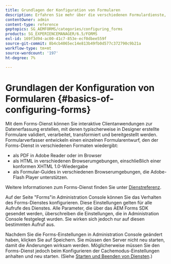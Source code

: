 ```yaml
---
title: Grundlagen der Konfiguration von Formularen
description: Erfahren Sie mehr über die verschiedenen Formulardienste, mit denen Sie interaktive Datenerfassungsanwendungen erstellen können.
contentOwner: admin
content-type: reference
geptopics: SG_AEMFORMS/categories/configuring_forms
products: SG_EXPERIENCEMANAGER/6.5/FORMS
exl-id: 169f3d94-ac00-41c7-853e-ecf0dbee559f
source-git-commit: 8b4cb4065ec14e813b49fb0d577c372790c9b21a
workflow-type: tm+mt
source-wordcount: '197'
ht-degree: 7%

---
```


# Grundlagen der Konfiguration von Formularen {#basics-of-configuring-forms}

Mit dem Forms-Dienst können Sie interaktive Clientanwendungen zur Datenerfassung erstellen, mit denen typischerweise in Designer erstellte Formulare validiert, verarbeitet, transformiert und bereitgestellt werden. Formularverfasser entwickeln einen einzelnen Formularentwurf, den der Forms-Dienst in verschiedenen Formaten wiedergibt:

* als PDF in Adobe Reader oder im Browser
* als HTML in verschiedenen Browserumgebungen, einschließlich einer konformen XHTML 1.0-Wiedergabe
* als Formular-Guides in verschiedenen Browserumgebungen, die Adobe-Flash Player unterstützen.

Weitere Informationen zum Forms-Dienst finden Sie unter [Dienstreferenz](https://www.adobe.com/go/learn_aemforms_services_63).

Auf der Seite &quot;Forms&quot;in Administration Console können Sie das Verhalten des Forms-Dienstes konfigurieren. Diese Einstellungen gelten für alle Aufrufe des Dienstes. Alle Parameter, die über das AEM Forms SDK gesendet werden, überschreiben die Einstellungen, die in Administration Console festgelegt wurden. Sie wirken sich jedoch nur auf diesen bestimmten Aufruf aus.

Nachdem Sie die Forms-Einstellungen in Administration Console geändert haben, klicken Sie auf Speichern. Sie müssen den Server nicht neu starten, damit die Änderungen wirksam werden. Möglicherweise müssen Sie den Forms-Dienst jedoch beim Konfigurieren der Cachemodus-Einstellungen anhalten und neu starten. (Siehe [Starten und Beenden von Diensten](/help/forms/using/admin-help/starting-stopping-services.md#starting-and-stopping-services).)
